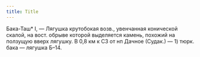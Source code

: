 ```yaml
---
title: Title
---
```


Бака-Таш* I, — Лягушка крутобокая возв., увенчанная конической скалой, на вост.
обрыве которой выделяется камень, похожий на ползущую вверх лягушку. В 0,8 км к
СЗ от нп Дачное (Судак.) — 1) тюрк. бака — лягушка Б–14.
